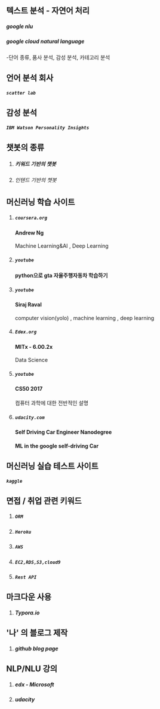 ## 텍스트 분석 - 자연어 처리
##### google nlu
##### google cloud natural language
-단어 종류, 품사 분석, 감성 분석, 카테고리 분석



## 언어 분석 회사
##### `scatter lab`



## 감성 분석 
##### `IBM Watson Personality Insights`



## 챗봇의 종류

1. ##### 키워드 기반의 챗봇

2. ###### 인텐드 기반의 챗봇 


## 머신러닝 학습 사이트 

1. ##### `coursera.org`

   #### Andrew Ng

   Machine Learning&AI , Deep Learning

2. ##### `youtube`

   #### python으로 gta 자율주행자동차 학습하기

3. ##### `youtube`

   #### Siraj Raval 

   computer vision(yolo) , machine learning , deep learning

4. ##### `Edex.org`

   #### MITx - 6.00.2x

   Data Science

5. ##### `youtube`

   #### CS50 2017 

   컴퓨터 과학에 대한 전반적인 설명

6. ##### `udacity.com`

   #### Self Driving Car Engineer Nanodegree

   #### ML in the google self-driving Car


## 머신러닝 실습 테스트 사이트

##### 	`kaggle`



## 면접 / 취업 관련 키워드 

1. ##### `ORM`

2. ##### `Heroku`

3. ##### `AWS`

4. ##### `EC2,RDS,S3,cloud9`

5. ##### `Rest API`


## 마크다운 사용

1. ##### Typora.io

 

## '나' 의 블로그 제작

1. ##### github blog page 



## NLP/NLU 강의

1. ##### edx - Microsoft

2. ##### udacity
